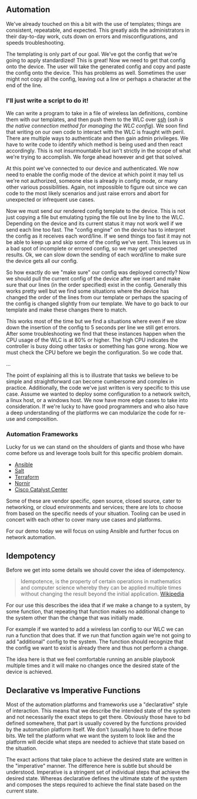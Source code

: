 ## Automation

We've already touched on this a bit with the use of templates; things are consistent, repeatable, and expected.  This 
greatly aids the administrators in their day-to-day work, cuts down on errors and misconfigurations, and speeds 
troubleshooting.   

The templating is only part of our goal. We've got the config that we're going to apply standardized!  This is great!
Now we need to get that config onto the device.  The user will take the generated config and copy and paste the config
onto the device.  This has problems as well.  Sometimes the user might not copy all the config, leaving out a line or
perhaps a character at the end of the line.  

### I'll just write a script to do it!

We can write a program to take in a file of wireless lan definitions, combine them with our templates, and then push
them to the WLC over [ssh](https://www.openssh.com/) (_ssh is the native connection method for managing the WLC 
config_).  We soon find that writing on our own code to interact with the WLC is fraught with peril.  There are multiple
ways to authenticate and then gain admin privileges.  We have to write code to identify which method is being used
and then react accordingly.  This is not insurmountable but isn't strictly in the scope of what we're trying to 
accomplish.  We forge ahead however and get that solved.   

At this point we've connected to our device and authenticated.  We now need to enable the config mode of the device at
which point it may tell us we're not authorized, someone else is already in config mode, or many other various
possibilities.  Again, not impossible to figure out since we can code to the most likely scenarios and just raise errors
and abort for unexpected or infrequent use cases.   

Now we must send our rendered config template to the device.  This is not just copying a file but emulating typing the
file out line by line to the WLC.  Depending on the device and its current status it may not work well if we send each
line too fast.  The "config engine" on the device has to interpret the config as it receives each word/line.  If we send
things too fast it may not be able to keep up and skip some of the config we've sent.  This leaves us in a bad spot of 
incomplete or errored config, so we may get unexpected results.  Ok, we can slow down the sending of each word/line to
make sure the device gets all our config.  

So how exactly do we "make sure" our config was deployed correctly?  Now we should pull the current config of the device
after we insert and make sure that our lines (in the order specified) exist in the config.  Generally this works pretty
well but we find some situations where the device has changed the order of the lines from our template or perhaps the
spacing of the config is changed slightly from our template.  We have to go back to our template and make these changes
there to match.   

This works most of the time but we find a situations where even if we slow down the insertion of the config to 5 seconds
per line we still get errors.  After some troubleshooting we find that these instances happen when the CPU usage of the
WLC is at 80% or higher.  The high CPU indicates the controller is busy doing other tasks or something has gone wrong.
Now we must check the CPU before we begin the configuration.  So we code that.

...

The point of explaining all this is to illustrate that tasks we believe to be simple and straightforward can become
cumbersome and complex in practice.   Additionally, the code we've just written is very specific to this use case.
Assume we wanted to deploy some configuration to a network switch, a linux host, or a windows host.  We now have more
edge cases to take into consideration.  If we're lucky to have good programmers and who also have a deep understanding
of the platforms we can modularize the code for re-use and composition.

### Automation Frameworks

Lucky for us we can stand on the shoulders of giants and those who have come before us and leverage tools built for this 
specific problem domain.

 - [Ansible](https://docs.ansible.com/ansible/latest/getting_started/introduction.html)
 - [Salt](https://docs.saltproject.io/en/master/topics/tutorials/walkthrough.html#salt-in-10-minutes/)
 - [Terraform](https://www.terraform.io/)
 - [Nornir](https://nornir.readthedocs.io/en/latest/)
 - [Cisco Catalyst Center](https://www.cisco.com/site/us/en/products/networking/catalyst-center/index.html)

Some of these are vendor specific, open source, closed source, cater to networking, or cloud environments and services;
there are lots to choose from based on the specific needs of your situation.  Tooling can be used in concert with each
other to cover many use cases and platforms.

For our demo today we will focus on using Ansible and further focus on network automation.

## Idempotency

Before we get into some details we should cover the idea of idempotency.

> Idempotence, is the property of certain operations in mathematics and computer science whereby they can be applied
> multiple times without changing the result beyond the initial application.
[Wikipedia](https://en.wikipedia.org/wiki/Idempotence)

For our use this describes the idea that if we make a change to a system, by some function, that repeating that function
makes no additional change to the system other than the change that was initially made.  

For example if we wanted to add a wireless lan config to our WLC we can run a function that does that.  If we run that
function again we're not going to add "additional" config to the system.  The function should recognize that the config
we want to exist is already there and thus not perform a change.   

The idea here is that we feel comfortable running an ansible playbook multiple times and it will make no changes once
the desired state of the device is achieved.

## Declarative vs Imperative Functions

Most of the automation platforms and frameworks use a "declarative" style of interaction.  This means that we describe
the intended state of the system and not necessarily the exact steps to get there.  Obviously those have to bd defined
somewhere, that part is usually covered by the functions provided by the automation platform itself.  We don't (usually)
have to define those bits.  We tell the platform what we want the system to look like and the platform will decide what
steps are needed to achieve that state based on the situation.   

The exact actions that take place to achieve the desired state are written in the "imperative" manner.  The difference 
here is subtle but should be understood. Imperative is a stringent set of individual steps that achieve the desired
state.  Whereas declarative defines the ultimate state of the system and composes the steps required to achieve the final
state based on the current state.
